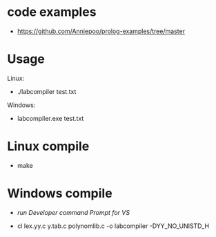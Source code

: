 # code examples
  - https://github.com/Anniepoo/prolog-examples/tree/master

# Usage

Linux:
- ./labcompiler test.txt

Windows:
- labcompiler.exe test.txt

# Linux compile

- make

# Windows compile

- *run Developer command Prompt for VS*

- cl lex.yy.c y.tab.c polynomlib.c -o labcompiler -DYY_NO_UNISTD_H
